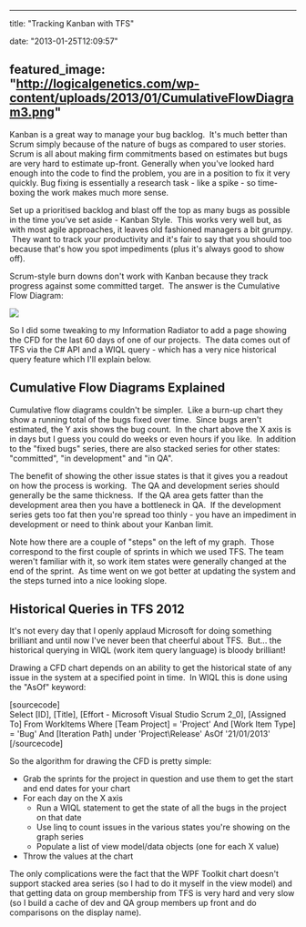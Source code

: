 
---
title: "Tracking Kanban with TFS"

date: "2013-01-25T12:09:57"

featured_image: "http://logicalgenetics.com/wp-content/uploads/2013/01/CumulativeFlowDiagram3.png"
---


Kanban is a great way to manage your bug backlog.  It's much better than Scrum simply because of the nature of bugs as compared to user stories. Scrum is all about making firm commitments based on estimates but bugs are very hard to estimate up-front. Generally when you've looked hard enough into the code to find the problem, you are in a position to fix it very quickly. Bug fixing is essentially a research task - like a spike - so time-boxing the work makes much more sense.

Set up a prioritised backlog and blast off the top as many bugs as possible in the time you've set aside - Kanban Style.  This works very well but, as with most agile approaches, it leaves old fashioned managers a bit grumpy.  They want to track your productivity and it's fair to say that you should too because that's how you spot impediments (plus it's always good to show off).

Scrum-style burn downs don't work with Kanban because they track progress against some committed target.  The answer is the Cumulative Flow Diagram:

<a href="http://logicalgenetics.com/wp-content/uploads/2013/01/CumulativeFlowDiagram3.png"><img src="http://logicalgenetics.com/wp-content/uploads/2013/01/CumulativeFlowDiagram3.png"/></a>

So I did some tweaking to my Information Radiator to add a page showing the CFD for the last 60 days of one of our projects.  The data comes out of TFS via the C# API and a WIQL query - which has a very nice historical query feature which I'll explain below.
## Cumulative Flow Diagrams Explained
Cumulative flow diagrams couldn't be simpler.  Like a burn-up chart they show a running total of the bugs fixed over time.  Since bugs aren't estimated, the Y axis shows the bug count.  In the chart above the X axis is in days but I guess you could do weeks or even hours if you like.  In addition to the "fixed bugs" series, there are also stacked series for other states: "committed", "in development" and "in QA".

The benefit of showing the other issue states is that it gives you a readout on how the process is working.  The QA and development series should generally be the same thickness.  If the QA area gets fatter than the development area then you have a bottleneck in QA.  If the development series gets too fat then you're spread too thinly - you have an impediment in development or need to think about your Kanban limit.

Note how there are a couple of "steps" on the left of my graph.  Those correspond to the first couple of sprints in which we used TFS. The team weren't familiar with it, so work item states were generally changed at the end of the sprint.  As time went on we got better at updating the system and the steps turned into a nice looking slope.
## Historical Queries in TFS 2012
It's not every day that I openly applaud Microsoft for doing something brilliant and until now I've never been that cheerful about TFS.  But... the historical querying in WIQL (work item query language) is bloody brilliant!

Drawing a CFD chart depends on an ability to get the historical state of any issue in the system at a specified point in time.  In WIQL this is done using the "AsOf" keyword:

[sourcecode]            
Select [ID], [Title], [Effort - Microsoft Visual Studio Scrum 2_0], [Assigned To]
From WorkItems
Where
  [Team Project] = 'Project'
And
  [Work Item Type] = 'Bug'
And
  [Iteration Path] under 'Project\Release'
AsOf '21/01/2013'
[/sourcecode]

So the algorithm for drawing the CFD is pretty simple:
<ul>
	<li><span style="line-height: 15px;">Grab the sprints for the project in question and use them to get the start and end dates for your chart</span></li>
	<li>For each day on the X axis
<ul>
	<li>Run a WIQL statement to get the state of all the bugs in the project on that date</li>
	<li>Use linq to count issues in the various states you're showing on the graph series</li>
	<li>Populate a list of view model/data objects (one for each X value)</li>
</ul>
</li>
	<li>Throw the values at the chart</li>
</ul>
The only complications were the fact that the WPF Toolkit chart doesn't support stacked area series (so I had to do it myself in the view model) and that getting data on group membership from TFS is very hard and very slow (so I build a cache of dev and QA group members up front and do comparisons on the display name).
